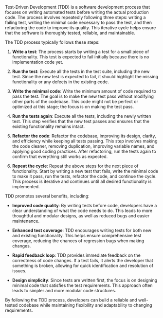 
Test-Driven Development (TDD) is a software development process that focuses on writing automated tests before writing the actual production code. The process involves repeatedly following three steps: writing a failing test, writing the minimal code necessary to pass the test, and then refactoring the code to improve its quality. This iterative cycle helps ensure that the software is thoroughly tested, reliable, and maintainable.

The TDD process typically follows these steps:

1. **Write a test**: The process starts by writing a test for a small piece of functionality. This test is expected to fail initially because there is no implementation code yet.

2. **Run the test**: Execute all the tests in the test suite, including the new test. Since the new test is expected to fail, it should highlight the missing functionality or any defects in the existing code.

3. **Write the minimal code**: Write the minimum amount of code required to pass the test. The goal is to make the new test pass without modifying other parts of the codebase. This code might not be perfect or optimized at this stage; the focus is on making the test pass.

4. **Run the tests again**: Execute all the tests, including the newly written test. This step verifies that the new test passes and ensures that the existing functionality remains intact.

5. **Refactor the code**: Refactor the codebase, improving its design, clarity, and efficiency while keeping all tests passing. This step involves making the code cleaner, removing duplication, improving variable names, and applying good coding practices. After refactoring, run the tests again to confirm that everything still works as expected.

6. **Repeat the cycle**: Repeat the above steps for the next piece of functionality. Start by writing a new test that fails, write the minimal code to make it pass, run the tests, refactor the code, and continue the cycle. This process is iterative and continues until all desired functionality is implemented.

TDD promotes several benefits, including:

- **Improved code quality**: By writing tests before code, developers have a clear understanding of what the code needs to do. This leads to more thoughtful and modular designs, as well as reduced bugs and easier maintenance.

- **Enhanced test coverage**: TDD encourages writing tests for both new and existing functionality. This helps ensure comprehensive test coverage, reducing the chances of regression bugs when making changes.

- **Rapid feedback loop**: TDD provides immediate feedback on the correctness of code changes. If a test fails, it alerts the developer that something is broken, allowing for quick identification and resolution of issues.

- **Design simplicity**: Since tests are written first, the focus is on designing minimal code that satisfies the test requirements. This approach often leads to simpler and more modular code structures.

By following the TDD process, developers can build a reliable and well-tested codebase while maintaining flexibility and adaptability to changing requirements.